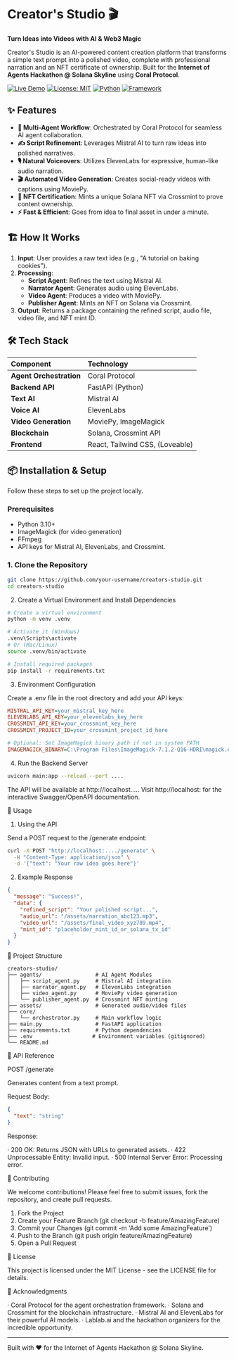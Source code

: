 # Creator's Studio 🎬

**Turn Ideas into Videos with AI & Web3 Magic**

Creator's Studio is an AI-powered content creation platform that transforms a simple text prompt into a polished video, complete with professional narration and an NFT certificate of ownership. Built for the **Internet of Agents Hackathon @ Solana Skyline** using **Coral Protocol**.

[![Live Demo](https://img.shields.io/badge/Demo-Live%20App-brightgreen)](http://your-demo-link.com)
[![License: MIT](https://img.shields.io/badge/License-MIT-yellow.svg)](https://opensource.org/licenses/MIT)
[![Python](https://img.shields.io/badge/Python-3.10%2B-blue)](https://www.python.org/)
[![Framework](https://img.shields.io/badge/Framework-FastAPI-red)](https://fastapi.tiangolo.com/)

## ✨ Features

- **🤖 Multi-Agent Workflow**: Orchestrated by Coral Protocol for seamless AI agent collaboration.
- **✍️ Script Refinement**: Leverages Mistral AI to turn raw ideas into polished narratives.
- **🎙️ Natural Voiceovers**: Utilizes ElevenLabs for expressive, human-like audio narration.
- **🎬 Automated Video Generation**: Creates social-ready videos with captions using MoviePy.
- **🔗 NFT Certification**: Mints a unique Solana NFT via Crossmint to prove content ownership.
- **⚡ Fast & Efficient**: Goes from idea to final asset in under a minute.

## 🏗️ How It Works

1.  **Input**: User provides a raw text idea (e.g., "A tutorial on baking cookies").
2.  **Processing**:
    - **Script Agent**: Refines the text using Mistral AI.
    - **Narrator Agent**: Generates audio using ElevenLabs.
    - **Video Agent**: Produces a video with MoviePy.
    - **Publisher Agent**: Mints an NFT on Solana via Crossmint.
3.  **Output**: Returns a package containing the refined script, audio file, video file, and NFT mint ID.

## 🛠️ Tech Stack

| Component | Technology |
| :--- | :--- |
| **Agent Orchestration** | Coral Protocol |
| **Backend API** | FastAPI (Python) |
| **Text AI** | Mistral AI |
| **Voice AI** | ElevenLabs |
| **Video Generation** | MoviePy, ImageMagick |
| **Blockchain** | Solana, Crossmint API |
| **Frontend** | React, Tailwind CSS,  (Loveable) |

## 📦 Installation & Setup

Follow these steps to set up the project locally.

### Prerequisites

- Python 3.10+
- ImageMagick (for video generation)
- FFmpeg
- API keys for Mistral AI, ElevenLabs, and Crossmint.

### 1. Clone the Repository

```bash
git clone https://github.com/your-username/creators-studio.git
cd creators-studio
```

2. Create a Virtual Environment and Install Dependencies

```bash
# Create a virtual environment
python -m venv .venv

# Activate it (Windows)
.venv\Scripts\activate
# Or (Mac/Linux)
source .venv/bin/activate

# Install required packages
pip install -r requirements.txt
```

3. Environment Configuration

Create a .env file in the root directory and add your API keys:

```ini
MISTRAL_API_KEY=your_mistral_key_here
ELEVENLABS_API_KEY=your_elevenlabs_key_here
CROSSMINT_API_KEY=your_crossmint_key_here
CROSSMINT_PROJECT_ID=your_crossmint_project_id_here

# Optional: Set ImageMagick binary path if not in system PATH
IMAGEMAGICK_BINARY=C:\Program Files\ImageMagick-7.1.2-Q16-HDRI\magick.exe
```

4. Run the Backend Server

```bash
uvicorn main:app --reload --port ....
```

The API will be available at http://localhost..... Visit http://localhost: for the interactive Swagger/OpenAPI documentation.

🚀 Usage

1. Using the API

Send a POST request to the /generate endpoint:

```bash
curl -X POST "http://localhost:..../generate" \
  -H "Content-Type: application/json" \
  -d '{"text": "Your raw idea goes here"}'
```

2. Example Response

```json
{
  "message": "Success!",
  "data": {
    "refined_script": "Your polished script...",
    "audio_url": "/assets/narration_abc123.mp3",
    "video_url": "/assets/final_video_xyz789.mp4",
    "mint_id": "placeholder_mint_id_or_solana_tx_id"
  }
}
```

📁 Project Structure

```
creators-studio/
├── agents/                 # AI Agent Modules
│   ├── script_agent.py     # Mistral AI integration
│   ├── narrator_agent.py   # ElevenLabs integration
│   ├── video_agent.py      # MoviePy video generation
│   └── publisher_agent.py  # Crossmint NFT minting
├── assets/                 # Generated audio/video files
├── core/
│   └── orchestrator.py     # Main workflow logic
├── main.py                 # FastAPI application
├── requirements.txt        # Python dependencies
├── .env                   # Environment variables (gitignored)
└── README.md
```

🌟 API Reference

POST /generate

Generates content from a text prompt.

Request Body:

```json
{
  "text": "string"
}
```

Response:

· 200 OK: Returns JSON with URLs to generated assets.
· 422 Unprocessable Entity: Invalid input.
· 500 Internal Server Error: Processing error.

🤝 Contributing

We welcome contributions! Please feel free to submit issues, fork the repository, and create pull requests.

1. Fork the Project
2. Create your Feature Branch (git checkout -b feature/AmazingFeature)
3. Commit your Changes (git commit -m 'Add some AmazingFeature')
4. Push to the Branch (git push origin feature/AmazingFeature)
5. Open a Pull Request

📄 License

This project is licensed under the MIT License - see the LICENSE file for details.

🙏 Acknowledgments

· Coral Protocol for the agent orchestration framework.
· Solana and Crossmint for the blockchain infrastructure.
· Mistral AI and ElevenLabs for their powerful AI models.
· Lablab.ai and the hackathon organizers for the incredible opportunity.

---

Built with ❤️ for the Internet of Agents Hackathon @ Solana Skyline.

```